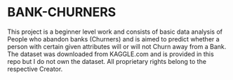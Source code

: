 # BANK-CHURNERS
This project is a beginner level work and consists of basic data analysis of People who abandon banks (Churners) and is aimed to predict whether a person with certain given attributes will or will not Churn away from a Bank.
The dataset was downloaded from KAGGLE.com and is provided in this repo but I do not own the dataset. All proprietary rights belong to the respective Creator.
